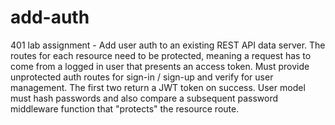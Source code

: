 # add-auth
401 lab assignment - Add user auth to an existing REST API data server. The routes for each resource need to be protected, meaning a request has to come from a logged in user that presents an access token.  Must provide unprotected auth routes for sign-in / sign-up and verify for user management. The first two return a JWT token on success. User model must hash passwords and also compare a subsequent password middleware function that "protects" the resource route. 

